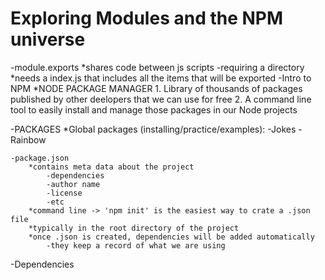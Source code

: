 # Exploring Modules and the NPM universe

-module.exports
    *shares code between js scripts 
-requiring a directory
    *needs a index.js that includes all the items that will be exported
-Intro to NPM
    *NODE PACKAGE MANAGER
        1. Library of thousands of packages published by other deelopers that we can use for free
        2. A command line tool to easily install and manage those packages in our Node projects 

-PACKAGES 
    *Global packages (installing/practice/examples):
        -Jokes
        -Rainbow 
    
    -package.json
        *contains meta data about the project 
            -dependencies 
            -author name 
            -license
            -etc
        *command line -> 'npm init' is the easiest way to crate a .json file
        *typically in the root directory of the project
        *once .json is created, dependencies will be added automatically
            -they keep a record of what we are using

-Dependencies 
    
